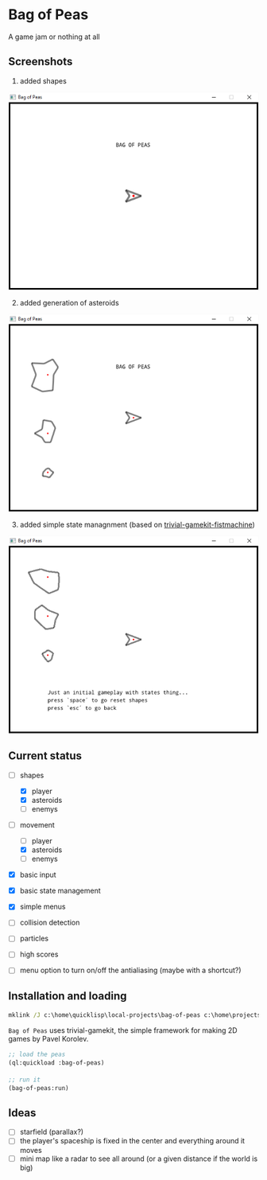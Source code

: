 # Bag of Peas
A game jam or nothing at all


## Screenshots

1. added shapes

![01-shape](/screenshots/01-shape.png)

2. added generation of asteroids

![02-shape-asteroids](/screenshots/02-shape-asteroids.png)

3. added simple state managnment (based on [trivial-gamekit-fistmachine](https://github.com/borodust/trivial-gamekit-fistmachine))

![03-states](/screenshots/03-states.png)


## Current status

- [ ] shapes
  - [x] player
  - [x] asteroids
  - [ ] enemys
- [ ] movement
  - [ ] player
  - [x] asteroids
  - [ ] enemys
- [x] basic input
- [x] basic state management
- [x] simple menus
- [ ] collision detection
- [ ] particles
- [ ] high scores
- [ ] menu option to turn on/off the antialiasing (maybe with a shortcut?)


## Installation and loading

```bat
mklink /J c:\home\quicklisp\local-projects\bag-of-peas c:\home\projects\lisp\bag-of-peas
```


`Bag of Peas` uses trivial-gamekit, the simple framework for making 2D games by Pavel Korolev.

```lisp
;; load the peas
(ql:quickload :bag-of-peas)

;; run it
(bag-of-peas:run)
```


## Ideas

- [ ] starfield (parallax?)
- [ ] the player's spaceship is fixed in the center and everything around it moves
- [ ] mini map like a radar to see all around (or a given distance if the world is big)
